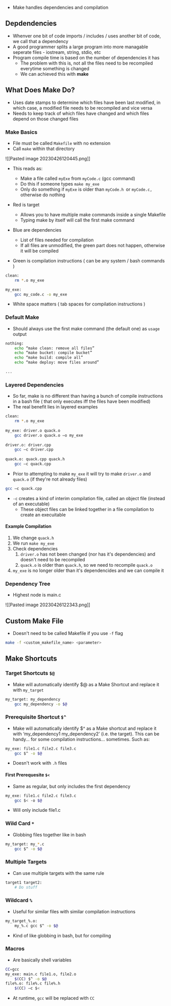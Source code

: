 - Make handles dependencies and compilation

## Depdendencies
- Whenver one bit of code imports / includes / uses another bit of code, we call that a dependency
- A good programmer splits a large program into more managable seperate files - iostream, string, stdio, etc
- Program compile time is based on the number of dependencies it has
	- The problem with this is, not all the files need to be recompiled everytime something is changed
	- We can achieved this with **make**

## What Does Make Do?
- Uses date stamps to determine which files have been last modified, in which case, a modified file needs to be recompiled and vice versa
- Needs to keep track of which files have changed and which files depend on those changed files

### Make Basics
- File must be called `Makefile` with no extension
- Call `make` within that directory

![[Pasted image 20230426120445.png]]

- This reads as:
	- Make a file called `myExe` from `myCode.c` (gcc command)
	- Do this if someone types `make my_exe`
	- Only do something if `myExe` is older than `myCode.h `or `myCode.c,` otherwise do nothing

- Red is target
	- Allows you to have multiple make commands inside a single Makefile
	- Typing make by itself will call the first make command
- Blue are dependencies
	- List of files needed for compilation
	- If all files are unmodified, the green part does not happen, otherwise it will be compiled
- Green is compilation instructions ( can be any system / bash commands )

```bash
clean:
	rm *.o my_exe

my_exe:
	gcc my_code.c -o my_exe
```

- White space matters ( tab spaces for compilation instructions )

### Default Make
- Should always use the first make command (the default one) as `usage` output

```bash
nothing:
	echo “make clean: remove all files” 
	echo “make bucket: compile bucket” 
	echo “make build: compile all” 
	echo “make deploy: move files around”

...
```

### Layered Dependencies
- So far, make is no different than having a bunch of compile instructions in a bash file ( that only executes iff the files have been modified)
- The real benefit lies in layered examples

```bash
clean: 
	rm *.o my_exe 
	
my_exe: driver.o quack.o 
	gcc driver.o quack.o –o my_exe 
	
driver.o: driver.cpp 
	gcc –c driver.cpp 
	
quack.o: quack.cpp quack.h 
	gcc –c quack.cpp

```

- Prior to attempting to make `my_exe` it will try to make `driver.o` and `quack.o` (if they're not already files)

```bash
gcc –c quack.cpp
```

- `-c` creates a kind of interim compilation file, called an object file (instead of an executable)
	- These object files can be linked together in a file compilation to create an execuitable

#### Example Compilation
1. We change `quack.h`
2. We run `make my_exe`
3. Check dependencies
	1. `driver.o` has not been changed (nor has it's dependencies) and doesn't need to be recompiled
	2. `quack.o` is older than `quack.h`, so we need to recompile `quack.o`
4. `my_exe` is no longer older than it's dependencides and we can compile it

### Dependency Tree
- Highest node is main.c

![[Pasted image 20230426122343.png]]

## Custom Make File
- Doesn't need to be called Makefile if you use `-f` flag

```bash
make -f <custom_makefile_name> <parameter>
```


## Make Shortcuts

### Target Shortcuts `$@`
- Make will automatically identify $@ as a Make Shortcut and replace it with `my_target`

```bash
my_target: my_dependency 
	gcc my_dependency -o $@
```


### Prerequisite Shortcut `$^`
- Make will automatically identify $^ as a Make shortcut and replace it with ‘my_dependency1 my_dependency2’ (i.e. the target). This can be handy… for some compilation instructions… sometimes. Such as:

```bash
my_exe: file1.c file2.c file3.c 
	gcc $^ -o $@
```

- Doesn't work with `.h` files

#### First Prerequesite `$<`
- Same as regular, but only includes the first dependency

```bash
my_exe: file1.c file2.c file3.c 
	gcc $< -o $@
```

- Will only include file1.c


### Wild Card `*`
- Globbing files together like in bash

```bash
my_target: my_*.c 
	gcc $^ -o $@
```

### Multiple Targets
- Can use multiple targets with the same rule

```bash
target1 target2: 
	# Do stuff
```

### Wildcard `%`
- Useful for similar files with similar compilation instructions

```bash
my_target_%.o: 
	my_%.c gcc $^ -o $@
```

- Kind of like globbing in bash, but for compiling

### Macros
- Are basically shell variables

```bash
CC=gcc 
my_exe: main.c file1.o, file2.o 
	$(CC) $^ -o $@ 
file%.o: file%.c file%.h 
	$(CC) –c $<
```

- At runtime, `gcc` will be replaced with `CC`